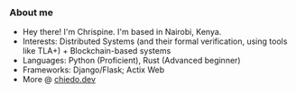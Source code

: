 ### About me

- Hey there! I'm Chrispine. I'm based in Nairobi, Kenya.
- Interests: Distributed Systems (and their formal verification, using tools like TLA+) + Blockchain-based systems
- Languages: Python (Proficient), Rust (Advanced beginner)
- Frameworks: Django/Flask; Actix Web
- More @ [chiedo.dev](https://www.chiedo.dev/) 

<!--
**chrischiedo/chrischiedo** is a ✨ _special_ ✨ repository because its `README.md` (this file) appears on your GitHub profile.

Here are some ideas to get you started:

- 🔭 I’m currently working on ...
- 🌱 I’m currently learning ...
- 👯 I’m looking to collaborate on ...
- 🤔 I’m looking for help with ...
- 💬 Ask me about ...
- 📫 How to reach me: ...
- 😄 Pronouns: ...
- ⚡ Fun fact: ...
-->
